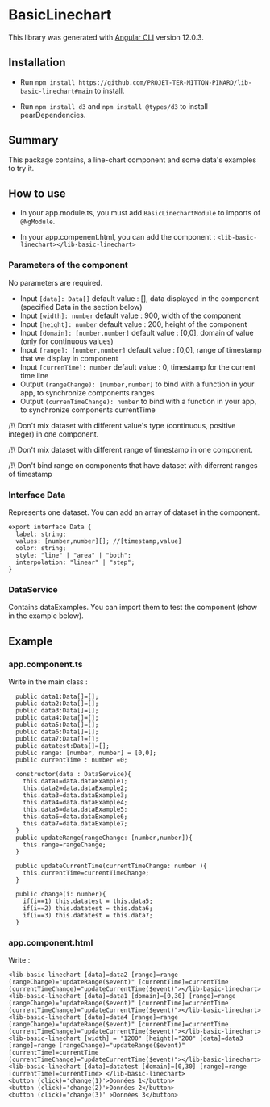 # BasicLinechart

This library was generated with [Angular CLI](https://github.com/angular/angular-cli) version 12.0.3.

## Installation

- Run `npm install https://github.com/PROJET-TER-MITTON-PINARD/lib-basic-linechart#main` to install.

- Run `npm install d3` and `npm install @types/d3` to install pearDependencies.

## Summary 

This package contains, a line-chart component and some data's examples to try it.

## How to use 

- In your app.module.ts, you must add ```BasicLinechartModule``` to imports of ```@NgModule```. 

- In your app.compenent.html, you can add the component : ```<lib-basic-linechart></lib-basic-linechart>```

### Parameters of the component

No parameters are required.

- Input ```[data]: Data[]``` default value : [], data displayed in the component (specified Data in the section below)
- Input ```[width]: number``` default value : 900, width of the component
- Input ```[height]: number``` default value : 200, height of the component
- Input ```[domain]: [number,number]``` default value : [0,0], domain of value (only for continuous values)
- Input ```[range]: [number,number]``` default value : [0,0], range of timestamp that we display in component 
- Input ```[currenTime]: number``` default value : 0, timestamp for the current time line
- Output ```(rangeChange): [number,number]``` to bind with a function in your app, to synchronize components ranges 
- Output ```(currenTimeChange): number``` to bind with a function in your app, to synchronize components currentTime 

/!\ Don't mix dataset with different value's type (continuous, positive integer) in one component.

/!\ Don't mix dataset with different range of timestamp in one component.

/!\ Don't bind range on components that have dataset with diferrent ranges of timestamp

### Interface Data

Represents one dataset. You can add an array of dataset in the component.

```
export interface Data {
  label: string;
  values: [number,number][]; //[timestamp,value]
  color: string;
  style: "line" | "area" | "both";
  interpolation: "linear" | "step";
}
```

### DataService

Contains dataExamples. You can import them to test the component (show in the example below).

## Example 

### app.component.ts

Write in the main class :
```
  public data1:Data[]=[];
  public data2:Data[]=[];
  public data3:Data[]=[];
  public data4:Data[]=[];
  public data5:Data[]=[];
  public data6:Data[]=[];
  public data7:Data[]=[];
  public datatest:Data[]=[];
  public range: [number, number] = [0,0];
  public currentTime : number =0;

  constructor(data : DataService){
    this.data1=data.dataExample1;
    this.data2=data.dataExample2;
    this.data3=data.dataExample3;
    this.data4=data.dataExample4;
    this.data5=data.dataExample5;
    this.data6=data.dataExample6;
    this.data7=data.dataExample7;
  }
  public updateRange(rangeChange: [number,number]){
    this.range=rangeChange;
  }

  public updateCurrentTime(currentTimeChange: number ){
    this.currentTime=currentTimeChange;
  }
  
  public change(i: number){
    if(i==1) this.datatest = this.data5;
    if(i==2) this.datatest = this.data6;
    if(i==3) this.datatest = this.data7;
  }
```

### app.component.html

Write :
```
<lib-basic-linechart [data]=data2 [range]=range (rangeChange)="updateRange($event)" [currentTime]=currentTime (currentTimeChange)="updateCurrentTime($event)"></lib-basic-linechart>
<lib-basic-linechart [data]=data1 [domain]=[0,30] [range]=range (rangeChange)="updateRange($event)" [currentTime]=currentTime (currentTimeChange)="updateCurrentTime($event)"></lib-basic-linechart>
<lib-basic-linechart [data]=data4 [range]=range (rangeChange)="updateRange($event)" [currentTime]=currentTime (currentTimeChange)="updateCurrentTime($event)"></lib-basic-linechart>
<lib-basic-linechart [width] = "1200" [height]="200" [data]=data3 [range]=range (rangeChange)="updateRange($event)" [currentTime]=currentTime (currentTimeChange)="updateCurrentTime($event)"></lib-basic-linechart>
<lib-basic-linechart [data]=datatest [domain]=[0,30] [range]=range [currentTime]=currentTime> </lib-basic-linechart>
<button (click)='change(1)'>Données 1</button>
<button (click)='change(2)'>Données 2</button>
<button (click)='change(3)' >Données 3</button>
```
